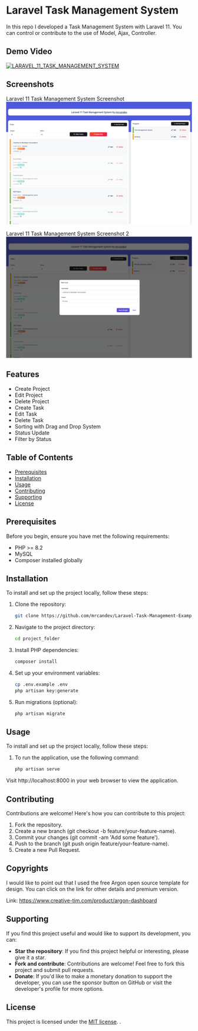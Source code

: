# Laravel Task Management System

In this repo I developed a Task Management System with Laravel 11. You can control or contribute to the use of Model, Ajax, Controller.
## Demo Video
[![LARAVEL_11_TASK_MANAGEMENT_SYSTEM](https://img.youtube.com/vi/_pf5jAt-eiw/0.jpg)](https://www.youtube.com/watch?v=_pf5jAt-eiw)

## Screenshots

Laravel 11 Task Management System Screenshot
![Laravel_Task_Management_System](screenshots/ss_1.png)

Laravel 11 Task Management System Screenshot 2
![Laravel_Task_Management_System](screenshots/ss_2.png)


## Features
- Create Project
- Edit Project
- Delete Project
- Create Task
- Edit Task
- Delete Task
- Sorting with Drag and Drop System
- Status Update
- Filter by Status


## Table of Contents
- [Prerequisites](#prerequisites)
- [Installation](#installation)
- [Usage](#usage)
- [Contributing](#contributing)
- [Supporting](#supporting)
- [License](#license)

## Prerequisites
Before you begin, ensure you have met the following requirements:
- PHP >= 8.2 
- MySQL
- Composer installed globally

## Installation
To install and set up the project locally, follow these steps:

1. Clone the repository:
   ```bash
   git clone https://github.com/mrcandev/Laravel-Task-Management-Example.git

2. Navigate to the project directory:
    ```bash
    cd project_folder

3. Install PHP dependencies:
    ```bash
    composer install

4. Set up your environment variables:
    ```bash
    cp .env.example .env
    php artisan key:generate

5. Run migrations (optional):
    ```bash
    php artisan migrate


## Usage
To install and set up the project locally, follow these steps:
1. To run the application, use the following command:
    ```bash
    php artisan serve

Visit http://localhost:8000 in your web browser to view the application.


## Contributing
Contributions are welcome! Here's how you can contribute to this project:

1. Fork the repository.
2. Create a new branch (git checkout -b feature/your-feature-name).
3. Commit your changes (git commit -am 'Add some feature').
4. Push to the branch (git push origin feature/your-feature-name).
5. Create a new Pull Request.

## Copyrights
I would like to point out that I used the free Argon open source template for design. You can click on the link for other details and premium version.

Link: https://www.creative-tim.com/product/argon-dashboard


## Supporting
If you find this project useful and would like to support its development, you can:
- **Star the repository**: If you find this project helpful or interesting, please give it a star.
- **Fork and contribute**: Contributions are welcome! Feel free to fork this project and submit pull requests.
- **Donate**: If you'd like to make a monetary donation to support the developer, you can use the sponsor button on GitHub or visit the developer's profile for more options.

## License
This project is licensed under the [MIT license](https://opensource.org/licenses/MIT).
.
